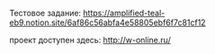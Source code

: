 Тестовое задание: https://amplified-teal-eb9.notion.site/6af86c56abfa4e58805ebf6f7c81cf12

проект доступен здесь: http://w-online.ru/
